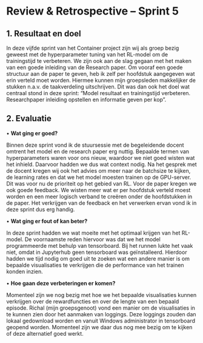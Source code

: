 # Review & Retrospective – Sprint 5
## 1.	Resultaat en doel

In deze vijfde sprint van het Container project zijn wij als groep bezig geweest met de hyperparameter tuning van het RL-model om de trainingstijd te verbeteren. We zijn ook aan de slag gegaan met het maken van een goede inleiding van de Research paper. Om vooraf een goede structuur aan de paper te geven, heb ik zelf per hoofdstuk aangegeven wat erin verteld moet worden. Hiermee kunnen mijn groepsleden makkelijker de stukken n.a.v. de taakverdeling uitschrijven. Dit was dan ook het doel wat centraal stond in deze sprint: “Model resultaat en trainingstijd verbeteren. Researchpaper inleiding opstellen en informatie geven per kop”. 

## 2.	Evaluatie
• **Wat ging er goed?**

Binnen deze sprint vond ik de stuursessie met de begeleidende docent omtrent het model en de research paper erg nuttig. Bepaalde termen van hyperparameters waren voor ons nieuw, waardoor we niet goed wisten wat het inhield. Daarvoor hadden we dus wat context nodig. Na het gesprek met de docent kregen wij ook het advies om meer naar de batchsize te kijken, de learning rates en dat we het model moesten trainen op de GPU-server. Dit was voor nu de prioriteit op het gebied van RL. Voor de paper kregen we ook goede feedback. We wisten meer wat er per hoofdstuk verteld moest worden en een meer logisch verband te creëren onder de hoofdstukken in de paper. Het verkrijgen van de feedback en het verwerken ervan vond ik in deze sprint dus erg handig.

•	**Wat ging er fout of kan beter?**

In deze sprint hadden we wat moeite met het optimaal krijgen van het RL-model. De voornaamste reden hiervoor was dat we het model programmeerde met behulp van tensorboard. Bij het runnen lukte het vaak niet, omdat in Jupyterhub geen tensorboard was geïnstalleerd. Hierdoor hadden we tijd nodig om goed uit te zoeken wat een andere manier is om bepaalde visualisaties te verkrijgen die de performance van het trainen konden inzien. 

•	**Hoe gaan deze verbeteringen er komen?**

Momenteel zijn we nog bezig met hoe we het bepaalde visualisaties kunnen verkrijgen over de rewardfuncties en over de lengte van een bepaald episode. Richal (mijn groepsgenoot) vond een manier om de visualisaties in te kunnen zien door het aanmaken van loggings. Deze loggings zouden dan lokaal gedownload worden en vanuit Windows administrator in tensorboard geopend worden. Momenteel zijn we daar dus nog mee bezig om te kijken of deze alternatief goed werkt. 

